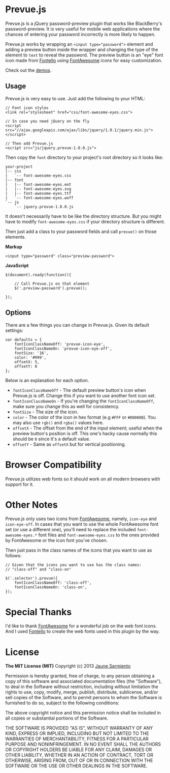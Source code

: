 # Prevue.js

Prevue.js is a jQuery password-preview plugin that works like
BlackBerry's password-preview. It is very useful for mobile web
applications where the chances of entering your password incorrectly
is more likely to happen.

Prevue.js works by wrapping an `<input type="password">` element
and adding a preview button inside the wrapper and changing the type of
the element to `text` to reveal the password. The preview button
is an "eye" font icon made from [Fontello] using [FontAwesome] icons
for easy customization.

Check out the [demos].


## Usage

Prevue.js is very easy to use. Just add the following to your HTML:

	// Font icon styles
	<link rel="stylesheet" href="css/font-awesome-eyes.css">

	// In case you need jQuery on the fly
	<script src="//ajax.googleapis.com/ajax/libs/jquery/1.9.1/jquery.min.js"></script>

	// Then add Prevue.js
	<script src="js/jquery.prevue-1.0.0.js">

Then copy the `font` directory to your project's root directory so it looks like:

	your-project
	|-- css
	|   `-- font-awesome-eyes.css
	|-- font
	|   |-- font-awesome-eyes.eot
	|   |-- font-awesome-eyes.svg
	|   |-- font-awesome-eyes.ttf
	|   `-- font-awesome-eyes.woff
	`-- js
	    `-- jquery.prevue-1.0.0.js

It doesn't necessarily have to be like the directory structure. But you might
have to modify `font-awesome-eyes.css` if your directory structure is different.

Then just add a class to your password fields and call `prevue()` on those elements.

__Markup__
	
	<input type="password" class="preview-password">

__JavaScript__

	$(document).ready(function(){

		// Call Prevue.js on that element
		$('.preview-password').prevue();

	});


## Options

There are a few things you can change in Prevue.js. Given its
default settings:
	
	var defaults = {
		fontIconClassNameOff: 'prevue-icon-eye',
		fontIconClassNameOn: 'prevue-icon-eye-off',
		fontSize: '16',
		color: '#999',
		offsetX: 5, 
		offsetY: 0
	};

Below is an explanation for each option.

* `fontIconClassNameOff` - The default preview button's icon when Prevue.js is off.
Change this if you want to use another font icon set.
* `fontIconClassNameOn` - If you're changing the `fontIconClassNameOff`, make sure
you change this as well for consistency.
* `fontSize` - The size of the icon.
* `color` - The color of the icon in hex format (e.g `#FFF` or `#000000`). You may also
use `rgb()` and `rgba()` values here.
* `offsetX` - The offset from the end of the input element; useful when the preview 
button's position is off. This one's hacky cause normally this should be `0` since it's
a default value.
* `offsetY` - Same as `offsetX` but for vertical positioning.


# Browser Compatibility

Prevue.js utilizes web fonts so it should work on all modern browsers with
support for it.


# Other Notes

Prevue.js only uses two icons from [FontAwesome], namely, `icon-eye` and `icon-eye-off`.
In cases that you want to use the whole FontAwesome font set (or use a different one), 
you'll need to replace the included `font-awesome-eyes.*` font files and 
`font-awesome-eyes.css` to the ones provided by FontAwesome or the icon font you've chosen.

Then just pass in the class names of the icons that you want to use as follows:
	
	// Given that the icons you want to use has the class names: 
	// "class-off" and "class-on"

	$('.selector').prevue({
		fontIconClassNameOff: 'class-off',
		fontIconClassNameOn: 'class-on',
	});


# Special Thanks

I'd like to thank [FontAwesome] for a wonderful job on the web font icons. And I used 
[Fontello] to create the web fonts used in this plugin by the way.


# License

__The MIT License (MIT)__
Copyright (c) 2013 [Jaune Sarmiento]

Permission is hereby granted, free of charge, to any person obtaining a copy of this software and associated documentation files (the "Software"), to deal in the Software without restriction, including without limitation the rights to use, copy, modify, merge, publish, distribute, sublicense, and/or sell copies of the Software, and to permit persons to whom the Software is furnished to do so, subject to the following conditions:

The above copyright notice and this permission notice shall be included in all copies or substantial portions of the Software.

THE SOFTWARE IS PROVIDED "AS IS", WITHOUT WARRANTY OF ANY KIND, EXPRESS OR IMPLIED, INCLUDING BUT NOT LIMITED TO THE WARRANTIES OF MERCHANTABILITY, FITNESS FOR A PARTICULAR PURPOSE AND NONINFRINGEMENT. IN NO EVENT SHALL THE AUTHORS OR COPYRIGHT HOLDERS BE LIABLE FOR ANY CLAIM, DAMAGES OR OTHER LIABILITY, WHETHER IN AN ACTION OF CONTRACT, TORT OR OTHERWISE, ARISING FROM, OUT OF OR IN CONNECTION WITH THE SOFTWARE OR THE USE OR OTHER DEALINGS IN THE SOFTWARE.


[Fontello]: http://fontello.com/
[FontAwesome]: http://fortawesome.github.io/Font-Awesome/
[demos]: https://github.com/jaunesarmiento/prevue.js/tree/master/examples/
[Jaune Sarmiento]: http://jaunesarmiento.me/